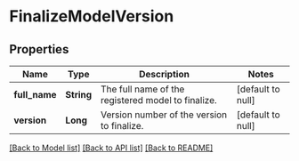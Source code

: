 # FinalizeModelVersion
## Properties

| Name | Type | Description | Notes |
|------------ | ------------- | ------------- | -------------|
| **full\_name** | **String** | The full name of the registered model to finalize. | [default to null] |
| **version** | **Long** | Version number of the version to finalize. | [default to null] |

[[Back to Model list]](../README.md#documentation-for-models) [[Back to API list]](../README.md#documentation-for-api-endpoints) [[Back to README]](../README.md)

